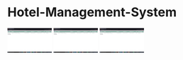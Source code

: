 # Hotel-Management-System

<p float="left">
  <img src="https://github.com/shruti110/Hotel-Management-System/blob/master/Screenshot%20(28).png?raw=true" width="100" />
  <img src="https://github.com/shruti110/Hotel-Management-System/blob/master/Screenshot%20(28).png?raw=true" width="100" /> 
  <img src="https://github.com/shruti110/Hotel-Management-System/blob/master/Screenshot%20(28).png?raw=true" width="100" />
</p>


